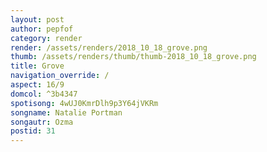 ```yaml
---
layout: post
author: pepfof
category: render
render: /assets/renders/2018_10_18_grove.png
thumb: /assets/renders/thumb/thumb-2018_10_18_grove.png
title: Grove
navigation_override: /
aspect: 16/9
domcol: ^3b4347
spotisong: 4wUJ0KmrDlh9p3Y64jVKRm
songname: Natalie Portman
songautr: Ozma
postid: 31
---
```


<!--USER BEGIN 1-->

<!--USER END 1-->

<!--more-->
<!--USER BEGIN 2-->

<!--USER END 2-->

